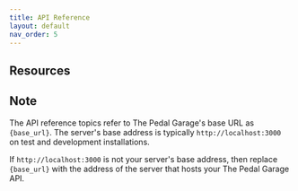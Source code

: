 ```yaml
---
title: API Reference
layout: default
nav_order: 5
---
```


## Resources

## Note

The API reference topics refer to The Pedal Garage's base URL as `{base_url}`. The server's base address is typically `http://localhost:3000` on test and development installations. 

If `http://localhost:3000` is not your server's base address, then replace `{base_url}` with the address of the server that hosts your The Pedal Garage API.